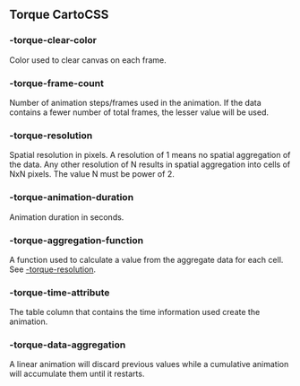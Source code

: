## Torque CartoCSS

### -torque-clear-color
Color used to clear canvas on each frame.

### -torque-frame-count
Number of animation steps/frames used in the animation. If the data contains a fewer number of total frames, the lesser value will be used.

### -torque-resolution
Spatial resolution in pixels. A resolution of 1 means no spatial aggregation of the data. Any other resolution of N results in spatial aggregation into cells of NxN pixels. The value N must be power of 2.

### -torque-animation-duration
Animation duration in seconds.

### -torque-aggregation-function
A function used to calculate a value from the aggregate data for each cell. See [-torque-resolution](#-torque-resolution).

### -torque-time-attribute
The table column that contains the time information used create the animation.

### -torque-data-aggregation
A linear animation will discard previous values while a cumulative animation will accumulate them until it restarts.
